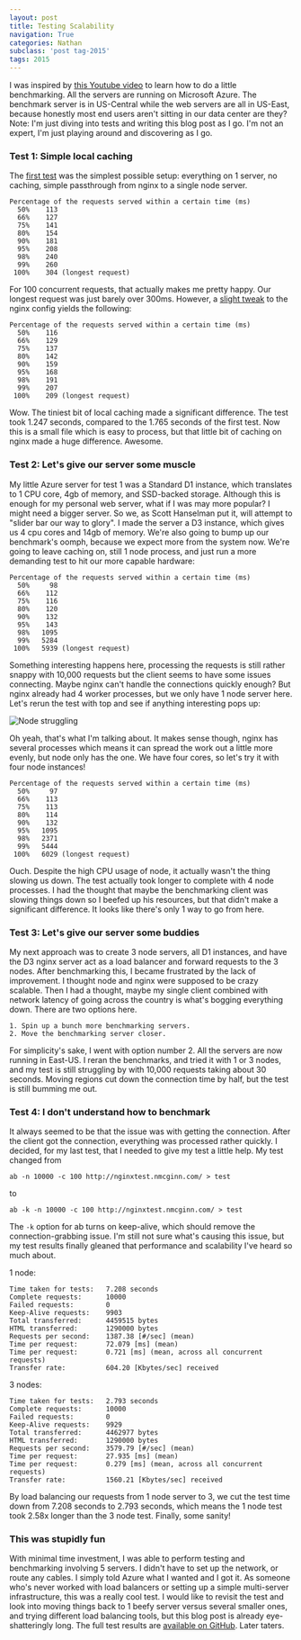 ```yaml
---
layout: post
title: Testing Scalability
navigation: True
categories: Nathan
subclass: 'post tag-2015'
tags: 2015
---
```


I was inspired by [this Youtube video](http://www.youtube.com/watch?v=FJrs0Ar9asY) to learn how to do a little benchmarking. All the servers are running on Microsoft Azure. The benchmark server is in US-Central while the web servers are all in US-East, because honestly most end users aren't sitting in our data center are they? Note: I'm just diving into tests and writing this blog post as I go. I'm not an expert, I'm just playing around and discovering as I go.

### Test 1: Simple local caching
The [first test](https://github.com/nmcginn/nginxtest/tree/aa4d9109a0cbd63f154a19f39af80edb4a2cbddc) was the simplest possible setup: everything on 1 server, no caching, simple passthrough from nginx to a single node server.

    Percentage of the requests served within a certain time (ms)
      50%    113
      66%    127
      75%    141
      80%    154
      90%    181
      95%    208
      98%    240
      99%    260
     100%    304 (longest request)

For 100 concurrent requests, that actually makes me pretty happy. Our longest request was just barely over 300ms. However, a [slight tweak](https://github.com/nmcginn/nginxtest/commit/4ec501f97da7af1c214f1b399da282276f4afb66) to the nginx config yields the following:

    Percentage of the requests served within a certain time (ms)
      50%    116
      66%    129
      75%    137
      80%    142
      90%    159
      95%    168
      98%    191
      99%    207
     100%    209 (longest request)

Wow. The tiniest bit of local caching made a significant difference. The test took 1.247 seconds, compared to the 1.765 seconds of the first test. Now this is a small file which is easy to process, but that little bit of caching on nginx made a huge difference. Awesome.

### Test 2: Let's give our server some muscle

My little Azure server for test 1 was a Standard D1 instance, which translates to 1 CPU core, 4gb of memory, and SSD-backed storage. Although this is enough for my personal web server, what if I was may more popular? I might need a bigger server. So we, as Scott Hanselman put it, will attempt to "slider bar our way to glory". I made the server a D3 instance, which gives us 4 cpu cores and 14gb of memory. We're also going to bump up our benchmark's oomph, because we expect more from the system now. We're going to leave caching on, still 1 node process, and just run a more demanding test to hit our more capable hardware:

    Percentage of the requests served within a certain time (ms)
      50%     98
      66%    112
      75%    116
      80%    120
      90%    132
      95%    143
      98%   1095
      99%   5284
     100%   5939 (longest request)

Something interesting happens here, processing the requests is still rather snappy with 10,000 requests but the client seems to have some issues connecting. Maybe nginx can't handle the connections quickly enough? But nginx already had 4 worker processes, but we only have 1 node server here. Let's rerun the test with top and see if anything interesting pops up:

![Node struggling](https://i.imgur.com/d1KNoX3.png)

Oh yeah, that's what I'm talking about. It makes sense though, nginx has several processes which means it can spread the work out a little more evenly, but node only has the one. We have four cores, so let's try it with four node instances!

    Percentage of the requests served within a certain time (ms)
      50%     97
      66%    113
      75%    113
      80%    114
      90%    132
      95%   1095
      98%   2371
      99%   5444
     100%   6029 (longest request)

Ouch. Despite the high CPU usage of node, it actually wasn't the thing slowing us down. The test actually took longer to complete with 4 node processes. I had the thought that maybe the benchmarking client was slowing things down so I beefed up his resources, but that didn't make a significant difference. It looks like there's only 1 way to go from here.

### Test 3: Let's give our server some buddies

My next approach was to create 3 node servers, all D1 instances, and have the D3 nginx server act as a load balancer and forward requests to the 3 nodes. After benchmarking this, I became frustrated by the lack of improvement. I thought node and nginx were supposed to be crazy scalable. Then I had a thought, maybe my single client combined with network latency of going across the country is what's bogging everything down. There are two options here.

    1. Spin up a bunch more benchmarking servers.
    2. Move the benchmarking server closer.

For simplicity's sake, I went with option number 2. All the servers are now running in East-US. I reran the benchmarks, and tried it with 1 or 3 nodes, and my test is still struggling by with 10,000 requests taking about 30 seconds. Moving regions cut down the connection time by half, but the test is still bumming me out.

### Test 4: I don't understand how to benchmark

It always seemed to be that the issue was with getting the connection. After the client got the connection, everything was processed rather quickly. I decided, for my last test, that I needed to give my test a little help. My test changed from

    ab -n 10000 -c 100 http://nginxtest.nmcginn.com/ > test

to

    ab -k -n 10000 -c 100 http://nginxtest.nmcginn.com/ > test
    
The `-k` option for ab turns on keep-alive, which should remove the connection-grabbing issue. I'm still not sure what's causing this issue, but my test results finally gleaned that performance and scalability I've heard so much about.

1 node:

    Time taken for tests:   7.208 seconds
    Complete requests:      10000
    Failed requests:        0
    Keep-Alive requests:    9903
    Total transferred:      4459515 bytes
    HTML transferred:       1290000 bytes
    Requests per second:    1387.38 [#/sec] (mean)
    Time per request:       72.079 [ms] (mean)
    Time per request:       0.721 [ms] (mean, across all concurrent requests)
    Transfer rate:          604.20 [Kbytes/sec] received

3 nodes:

    Time taken for tests:   2.793 seconds
    Complete requests:      10000
    Failed requests:        0
    Keep-Alive requests:    9929
    Total transferred:      4462977 bytes
    HTML transferred:       1290000 bytes
    Requests per second:    3579.79 [#/sec] (mean)
    Time per request:       27.935 [ms] (mean)
    Time per request:       0.279 [ms] (mean, across all concurrent requests)
    Transfer rate:          1560.21 [Kbytes/sec] received

By load balancing our requests from 1 node server to 3, we cut the test time down from 7.208 seconds to 2.793 seconds, which means the 1 node test took 2.58x longer than the 3 node test. Finally, some sanity!

### This was stupidly fun

With minimal time investment, I was able to perform testing and benchmarking involving 5 servers. I didn't have to set up the network, or route any cables. I simply told Azure what I wanted and I got it. As someone who's never worked with load balancers or setting up a simple multi-server infrastructure, this was a really cool test. I would like to revisit the test and look into moving things back to 1 beefy server versus several smaller ones, and trying different load balancing tools, but this blog post is already eye-shatteringly long. The full test results are [available on GitHub](https://github.com/nmcginn/nginxtest/tree/master/tests). Later taters.
